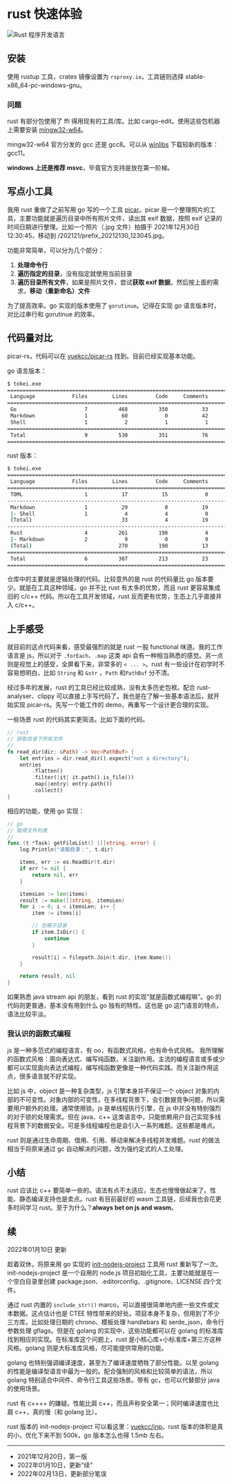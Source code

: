 # rust 快速体验

![Rust 程序开发语言](/docs/202112/images/3ed4a443f105e3102e28b44eb3855c87de738796.png)

## 安装

使用 rustup 工具，crates 镜像设置为 `rsproxy.io`，工具链则选择 stable-x86_64-pc-windows-gnu。

### 问题

rust 有部分包使用了 ffi 得用现有的工具/库。比如 cargo-edit。使用这些包机器上需要安装 [mingw32-w64](https://www.mingw-w64.org/)。

mingw32-w64 官方分发的 gcc 还是 gcc8。可以从 [winlibs](https://winlibs.com/) 下载较新的版本：gcc11。

**windows 上还是推荐 msvc**，毕竟官方支持是放在第一阶梯。

## 写点小工具

我用 rust 重做了之前写用 go 写的一个工具 [picar]。picar 是一个整理照片的工具，主要功能就是遍历目录中所有照片文件，读出其 exif 数据，按照 exif 记录的时间日期进行整理。比如一个照片（.jpg 文件）拍摄于 2021年12月30日 12:30:45，移动到 <pwd>/202121/prefix_20212130_123045.jpg。

[picar]: https://github.com/yuekcc/picar

功能非常简单，可以分为几个部分：

1. **处理命令行**
2. **遍历指定的目录**，没有指定就使用当前目录
3. **遍历目录所有文件**，如果是照片文件，尝试**获取 exif 数据**，然后按上面的需求，**移动（重新命名）文件**

为了提高效率。go 实现的版本使用了 `gorutinue`。记得在实现 go 语言版本时，对比过串行和 gorutinue 的效率。



## 代码量对比

picar-rs，代码可以在 [yuekcc/picar-rs](https://github.com/yuekcc/picar-rs) 找到。目前已经实现基本功能。

go 语言版本：

```sh
$ tokei.exe
===============================================================================
 Language            Files        Lines         Code     Comments       Blanks
===============================================================================
 Go                      7          468          350           33           85
 Markdown                1           60            0           42           18
 Shell                   1            2            1            1            0
===============================================================================
 Total                   9          530          351           76          103
===============================================================================
```

rust 版本：

```sh
$ tokei.exe
===============================================================================
 Language            Files        Lines         Code     Comments       Blanks
===============================================================================
 TOML                    1           17           15            0            2
-------------------------------------------------------------------------------
 Markdown                1           29            0           19           10
 |- Shell                1            4            4            0            0
 (Total)                             33            4           19           10
-------------------------------------------------------------------------------
 Rust                    4          261          198            4           59
 |- Markdown             2            9            0            9            0
 (Total)                            270          198           13           59
===============================================================================
 Total                   6          307          213           23           71
===============================================================================
```

仓库中的主要就是逻辑处理的代码。比较意外的是 rust 的代码量比 go 版本要少。就是在工具这种领域，go 并不比 rust 有太多的优势，而且 rust 更容易集成旧的 c/c++ 代码。所以在工具开发领域，rust 反而更有优势，生态上几乎直接并入 c/c++。

## 上手感受

就目前的这点代码来看，感受最强烈的就是 rust 一股 functional 味道。我的工作语言是 js，所以对于 `.forEach`、`.map` 这类 api 会有一种相当熟悉的感觉。另一点则是视觉上的感受，全屏看下来，非常多的 `< ... >`。rust 有一些设计在初学时不容易想明白，比如 `String` 和 `&str` ，`Path` 和`PathBuf` 分不清。

经过多年的发展，rust 的工具已经比较成熟，没有太多历史包袱。配合 rust-analyser、clippy 可以直接上手写代码了。我也是在了解一些基本语法后，就开始实现 picar-rs。先写一个能工作的 demo，再重写一个设计更合理的实现。

一些场景 rust 的代码其实更简洁。比如下面的代码。

```rust
// rust
// 获取目录下所有文件
//
fn read_dir(dir: &Path) -> Vec<PathBuf> {
    let entries = dir.read_dir().expect("not a directory");
    entries
        .flatten()
        .filter(|it| it.path().is_file())
        .map(|entry| entry.path())
        .collect()
}
```

相应的功能，使用 go 实现： 

```go
// go
// 取得文件列表
//
func (t *Task) getFileList() ([]string, error) {
    log.Println("读取目录：", t.dir)

    items, err := os.ReadDir(t.dir)
    if err != nil {
        return nil, err
    }

    itemsLen := len(items)
    result := make([]string, itemsLen)
    for i := 0; i < itemsLen; i++ {
        item := items[i]

        // 忽略子目录
        if item.IsDir() {
            continue
        }

        result[i] = filepath.Join(t.dir, item.Name())
    }

    return result, nil
}
```

如果熟悉 java stream api 的朋友，看到 rust 的实现“就是函数式编程嘛”。go 的代码则更普通，基本没有用到什么 go 独有的特性。这也是 go 这门语言的特点，语法比较平淡。

### 我认识的函数式编程

js 是一种多范式的编程语言，有 oo，有函数式风格，也有命令式风格。 我所理解的函数式风格：面向表达式、编写纯函数，关注副作用。主流的编程语言或多或少都可以实现面向表达式编程，编写纯函数更像是一种代码实践。而关注副作用这点，很多语言就不好实现。

比如 js 中，object 是一种复杂类型，js 引擎本身并不保证一个 object 对象的内部的不可变性。对象内部的可变性，在多线程背景下，会引数据竞争问题，所以需要用户额外的处理。通常使用锁。js 是单线程执行引擎，在 js 中并没有特别强烈的对于锁的处理需求。但在 java、c++ 这类语言中，只能依赖用户自己实现多线程背景下的数据安全。可是多线程编程也是会引入一系列难题。这些都是难点。

rust 则是通过生命周期、借用、引用、移动来解决多线程并发难题。rust 的做法相当于将原来通过 gc 自动解决的问题，改为强约定式的人工处理。

## 小结

rust 应该比 c++ 要简单一些的。语法有点不太适应，生态也慢慢做起来了。性能、静态编译支持也是卖点。rust 有目前最好的 wasm 工具链，后续我也会花更多时间学习 rust。至于为什么？**always bet on js and wasm**。

## 续

2022年01月10日 更新

趁着双休，将原来用 go 实现的 [init-nodejs-project](https://github.com/yuekcc/init-nodejs-project) 工具用 rust 重新写了一次。init-nodejs-project 是一个自用的 node.js 项目初始化工具，主要功能就是在一个空白目录里创建 package.json、.editorconfig、.gitignore、LICENSE 四个文件。

通过 rust 内置的 `include_str!()` marco，可以直接很简单地内嵌一些文件或文本数据。这点估计也是 CTEE 特性带来的好处。项目本身不复杂，但用到了不少三方库。比如处理日期的 chrono、模板处理 handlebars 和 serde_json，命令行参数处理 gflags。但是在 golang 的实现中，这些功能都可以在 golang 的标准库找到相应的实现。在标准库这个问题上，rust 是小核心库+小标准库+第三方这种风格。golang 则是大标准库风格，尽可能提供常用的功能。

golang 也特别强调编译速度，甚至为了编译速度牺牲了部分性能。以至 golang 的性能是编译型语言中最为一般的。配合强制的风格和比较简单的语法，所以 golang 特别适合中间件、命令行工具这些场景。带有 gc，也可以代替部分 java 的使用场景。

rust 有 c++++ 的嫌疑。性能比肩 c++，而且声称安全第一；同时编译速度也比肩 c++，真的慢（和 golang 比）。

rust 版本的 init-nodejs-project 可以看这里：[yuekcc/inp](https://github.com/yuekcc/inp)。rust 版本的体积是真的小，优化下来不到 500k，go 版本怎么也得 1.5mb 左右。

---

- 2021年12月20日，第一版
- 2022年01月10日，更新“续”
- 2022年02月13日，更新部分笔误

